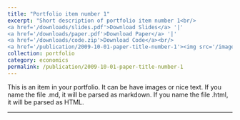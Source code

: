 ```yaml
---
title: "Portfolio item number 1"
excerpt: "Short description of portfolio item number 1<br/>
<a href='/downloads/slides.pdf'>Download Slides</a> '|' 
<a href='/downloads/paper.pdf'>Download Paper</a> '|' 
<a href='/downloads/code.zip'>Download Code</a><br/>
<a href='/publication/2009-10-01-paper-title-number-1'><img src='/images/500x300.png'></a>"
collection: portfolio
category: economics
permalink: /publication/2009-10-01-paper-title-number-1
---
```


This is an item in your portfolio. It can be have images or nice text. If you name the file .md, it will be parsed as markdown. If you name the file .html, it will be parsed as HTML.  

---

